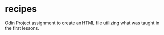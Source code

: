 # recipes
Odin Project assignment to create an HTML file utilizing what was taught in the first lessons.

